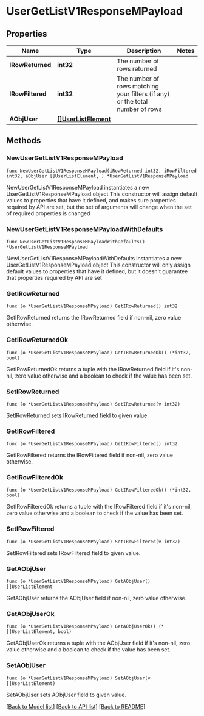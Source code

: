 # UserGetListV1ResponseMPayload

## Properties

Name | Type | Description | Notes
------------ | ------------- | ------------- | -------------
**IRowReturned** | **int32** | The number of rows returned | 
**IRowFiltered** | **int32** | The number of rows matching your filters (if any) or the total number of rows | 
**AObjUser** | [**[]UserListElement**](UserListElement.md) |  | 

## Methods

### NewUserGetListV1ResponseMPayload

`func NewUserGetListV1ResponseMPayload(iRowReturned int32, iRowFiltered int32, aObjUser []UserListElement, ) *UserGetListV1ResponseMPayload`

NewUserGetListV1ResponseMPayload instantiates a new UserGetListV1ResponseMPayload object
This constructor will assign default values to properties that have it defined,
and makes sure properties required by API are set, but the set of arguments
will change when the set of required properties is changed

### NewUserGetListV1ResponseMPayloadWithDefaults

`func NewUserGetListV1ResponseMPayloadWithDefaults() *UserGetListV1ResponseMPayload`

NewUserGetListV1ResponseMPayloadWithDefaults instantiates a new UserGetListV1ResponseMPayload object
This constructor will only assign default values to properties that have it defined,
but it doesn't guarantee that properties required by API are set

### GetIRowReturned

`func (o *UserGetListV1ResponseMPayload) GetIRowReturned() int32`

GetIRowReturned returns the IRowReturned field if non-nil, zero value otherwise.

### GetIRowReturnedOk

`func (o *UserGetListV1ResponseMPayload) GetIRowReturnedOk() (*int32, bool)`

GetIRowReturnedOk returns a tuple with the IRowReturned field if it's non-nil, zero value otherwise
and a boolean to check if the value has been set.

### SetIRowReturned

`func (o *UserGetListV1ResponseMPayload) SetIRowReturned(v int32)`

SetIRowReturned sets IRowReturned field to given value.


### GetIRowFiltered

`func (o *UserGetListV1ResponseMPayload) GetIRowFiltered() int32`

GetIRowFiltered returns the IRowFiltered field if non-nil, zero value otherwise.

### GetIRowFilteredOk

`func (o *UserGetListV1ResponseMPayload) GetIRowFilteredOk() (*int32, bool)`

GetIRowFilteredOk returns a tuple with the IRowFiltered field if it's non-nil, zero value otherwise
and a boolean to check if the value has been set.

### SetIRowFiltered

`func (o *UserGetListV1ResponseMPayload) SetIRowFiltered(v int32)`

SetIRowFiltered sets IRowFiltered field to given value.


### GetAObjUser

`func (o *UserGetListV1ResponseMPayload) GetAObjUser() []UserListElement`

GetAObjUser returns the AObjUser field if non-nil, zero value otherwise.

### GetAObjUserOk

`func (o *UserGetListV1ResponseMPayload) GetAObjUserOk() (*[]UserListElement, bool)`

GetAObjUserOk returns a tuple with the AObjUser field if it's non-nil, zero value otherwise
and a boolean to check if the value has been set.

### SetAObjUser

`func (o *UserGetListV1ResponseMPayload) SetAObjUser(v []UserListElement)`

SetAObjUser sets AObjUser field to given value.



[[Back to Model list]](../README.md#documentation-for-models) [[Back to API list]](../README.md#documentation-for-api-endpoints) [[Back to README]](../README.md)



